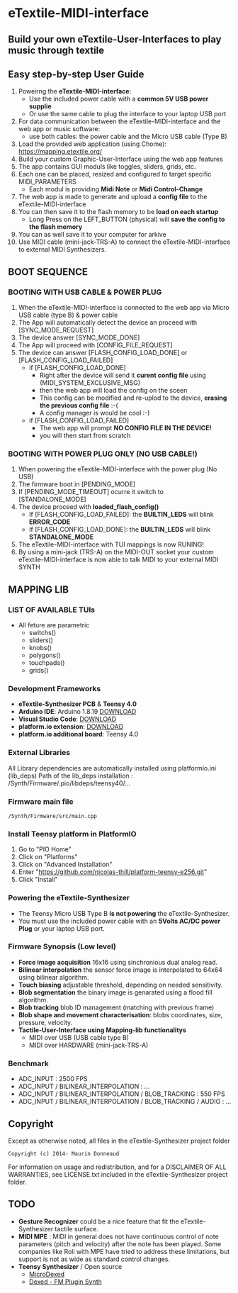 # eTextile-MIDI-interface
## Build your own eTextile-User-Interfaces to play music through textile

## Easy step-by-step User Guide
1. Poweirng the **eTextile-MIDI-interface**:
    - Use the included power cable with a **common 5V USB power supplie**
    - Or use the same cable to plug the interface to your laptop USB port
2. For data communication between the eTextile-MIDI-interface and the web app or music software:
    - use both cables: the power cable and the Micro USB cable (Type B)
3. Load the provided web application (using Chome): https://mapping.etextile.org/
4. Build your custom Graphic-User-Interface using the web app features
5. The app contains GUI moduls like toggles, sliders, grids, etc.
6. Each one can be placed, resized and configured to target specific MIDI_PARAMETERS
    - Each modul is providing **Midi Note** or **Midi Control-Change**
7. The web app is made to generate and upload a **config file** to the eTextile-MIDI-interface
8. You can then save it to the flash memory to be **load on each startup**
    - Long Press on the LEFT_BUTTON (physical) will **save the config to the flash memory**
9. You can as well save it to your computer for arkive
10. Use MIDI cable (mini-jack-TRS-A) to connect the eTextile-MIDI-interface to external MIDI Synthesizers.

## BOOT SEQUENCE
### BOOTING WITH USB CABLE & POWER PLUG
1. When the eTextile-MIDI-interface is connected to the web app via Micro USB cable (type B) & power cable
2. The App will automatically detect the device an proceed with [SYNC_MODE_REQUEST]
3. The device answer [SYNC_MODE_DONE]
4. The App will proceed with [CONFIG_FILE_REQUEST]
5. The device can answer [FLASH_CONFIG_LOAD_DONE] or [FLASH_CONFIG_LOAD_FAILED]
    - if [FLASH_CONFIG_LOAD_DONE]
      - Right after the device will send it **curent config file** using (MIDI_SYSTEM_EXCLUSIVE_MSG)
      - then the web app will load the config on the sceen
      - This config can be modified and re-uplod to the device, **erasing the previous config file** :-(
      - A config manager is would be cool :-)
    - if [FLASH_CONFIG_LOAD_FAILED]
      - The web app will prompt **NO CONFIG FILE IN THE DEVICE!**
      - you will then start from scratch

### BOOTING WITH POWER PLUG ONLY (NO USB CABLE!)
1. When powering the eTextile-MIDI-interface with the power plug (No USB)
2. The firmware boot in [PENDING_MODE]
3. If [PENDING_MODE_TIMEOUT] ocurre it switch to [STANDALONE_MODE]
4. The device proceed with **loaded_flash_config()**
    - If [FLASH_CONFIG_LOAD_FAILED]: the **BUILTIN_LEDS** will blink **ERROR_CODE**  
    - If [FLASH_CONFIG_LOAD_DONE]: the **BUILTIN_LEDS** will blink **STANDALONE_MODE**
5. The eTextile-MIDI-interface with TUI mappings is now RUNING!
6. By using a mini-jack (TRS-A) on the MIDI-OUT socket your custom eTextile-MIDI-interface is now able to talk MIDI to your external MIDI SYNTH

## MAPPING LIB
### LIST OF AVAILABLE TUIs
- All feture are parametric
  - switchs()
  - sliders()
  - knobs()
  - polygons()
  - touchpads()
  - grids()

### Development Frameworks
- **eTextile-Synthesizer PCB** & **Teensy 4.0**
- **Arduino IDE**: Arduino 1.8.19 [DOWNLOAD](https://www.arduino.cc/en/Main/Software/)
- **Visual Studio Code**: [DOWNLOAD](https://visualstudio.microsoft.com/)
- **platform.io extension**: [DOWNLOAD](https://platform.io/)
- **platform.io additional board**: Teensy 4.0

### External Libraries
All Library dependencies are automatically installed using platformio.ini (lib_deps)
Path of the lib_deps installation : 
    /Synth/Firmware/.pio/libdeps/teensy40/...

### Firmware main file
    /Synth/Firmware/src/main.cpp

### Install Teensy platform in PlatformIO
1. Go to "PIO Home"
2. Click on "Platforms"
3. Click on "Advanced Installation"
4. Enter "https://github.com/nicolas-thill/platform-teensy-e256.git"
5. Click "Install"

### Powering the eTextile-Synthesizer
- The Teensy Micro USB Type B **is not powering** the eTextile-Synthesizer.
- You must use the included power cable with an **5Volts AC/DC power Plug** or your laptop USB port.

### Firmware Synopsis (Low level)
- **Force image acquisition** 16x16 using sinchronious dual analog read.
- **Bilinear interpolation** the sensor force image is interpolated to 64x64 using bilinear algorithm.
- **Touch biasing** adjustable threshold, depending on needed sensitivity.
- **Blob segmentation** the binary image is genarated using a flood fill algorithm.
- **Blob tracking** blob ID management (matching with previous frame)
- **Blob shape and movement characterisation**: blobs coordinates, size, pressure, velocity.
- **Tactile-User-Interface using Mapping-lib functionalitys**
    - MIDI over USB (USB cable type B)
    - MIDI over HARDWARE (mini-jack-TRS-A)

### Benchmark
  - ADC_INPUT : 2500 FPS
  - ADC_INPUT / BILINEAR_INTERPOLATION : ...
  - ADC_INPUT / BILINEAR_INTERPOLATION / BLOB_TRACKING : 550 FPS
  - ADC_INPUT / BILINEAR_INTERPOLATION / BLOB_TRACKING / AUDIO : ...

## Copyright
Except as otherwise noted, all files in the eTextile-Synthesizer project folder

    Copyright (c) 2014- Maurin Donneaud

For information on usage and redistribution, and for a DISCLAIMER OF ALL
WARRANTIES, see LICENSE.txt included in the eTextile-Synthesizer project folder.

## TODO
- **Gesture Recognizer** could be a nice feature that fit the eTextile-Synthesizer tactile surface.
- **MIDI MPE** : MIDI in general does not have continuous control of note parameters (pitch and velocity) after the note has been played. Some companies like Roli with MPE have tried to address these limitations, but support is not as wide as standard control changes.
- **Teensy Synthesizer** / Open source
    - [MicroDexed](https://www.parasitstudio.de/)
    - [Dexed - FM Plugin Synth](https://github.com/asb2m10/dexed)

